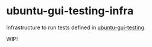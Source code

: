 # ubuntu-gui-testing-infra

Infrastructure to run tests defined in [ubuntu-gui-testing](https://github.com/canonical/ubuntu-gui-testing).

WIP!
